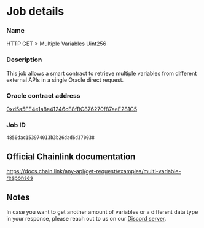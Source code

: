 # Job details

### Name
HTTP GET > Multiple Variables Uint256
### Description
This job allows a smart contract to retrieve multiple variables from different external APIs in a single Oracle direct request.
### Oracle contract address
[0xd5a5FE4e1a8a41246cE8fBC876270f87aeE281C5](https://mumbai.polygonscan.com/address/0xd5a5FE4e1a8a41246cE8fBC876270f87aeE281C5)
### Job ID
`4850dac153974013b3b26dad6d370038`

## Official Chainlink documentation
https://docs.chain.link/any-api/get-request/examples/multi-variable-responses

## Notes
In case you want to get another amount of variables or a different data type in your response, please reach out to us on our [Discord server](https://discord.com/invite/xRWKtpjA9F).
